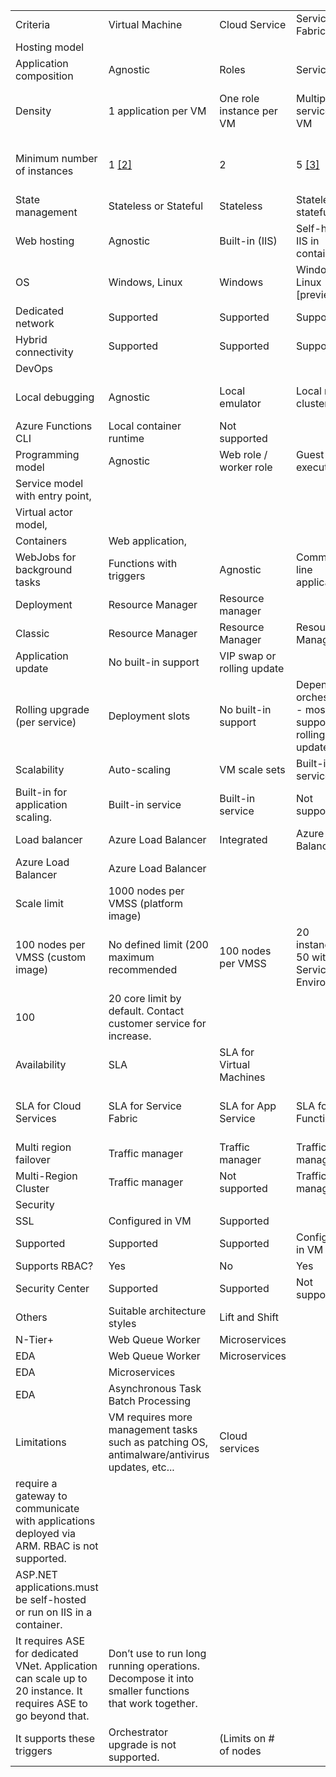 
<table>
<tr><td>Criteria</td><td>Virtual Machine</td><td>Cloud Service</td><td>Service Fabric</td><td>App Service</td><td>Azure Functions</td><td>ACS</td><td>Azure Batch</td></tr></td></tr>
<tr><td colspan="8">Hosting model</td></tr>
<tr><td>Application composition</td><td>Agnostic</td><td>Roles</td><td>Services</td><td>Application</td><td>Function</td><td>Agnostic</td><td>Scheduled jobs </td></tr>
<tr><td>Density</td><td>1 application per VM</td><td>One role instance per VM</td><td>Multiple services per VM</td><td>Multiple apps per instance</td><td>No dedicated instances <a href="#note1">[1]</a></td><td>Multiple containers per VM</td><td>Multiple apps per VM</td></tr>
<tr><td>Minimum number of instances</td><td>1 <a href="#note2">[2]</a></td><td>2</td><td>5 <a href="#note3">[3]</a></td><td>1</td><td>No dedicated instances <a href="#note4">[4]</td><td>3</td><td>1  <a href="#note4">[4]</a></td></tr>
<tr><td>State management</td><td>Stateless or Stateful</td><td>Stateless</td><td>Stateless or stateful</td><td>Stateless</td><td>Stateless</td><td>Stateless or Stateful</td><td>Stateless</td></tr>
<tr><td>Web hosting</td><td>Agnostic</td><td>Built-in (IIS)</td><td>Self-host<br/>IIS in containers</td><td>Built in</td><td>Not applicable</td><td>Agnostic</td><td>None</td></tr>
<tr><td>OS</td><td>Windows, Linux</td><td>Windows</td><td>Windows, Linux [preview]</td><td>Windows, Linux [preview]</td><td>N/A</td><td>Windows, Linux</td><td>Windows, Linux</td></tr>
<tr><td>Dedicated network</td><td>Supported</td><td>Supported</td><td>Supported</td><td>Supported <a href="#note5">[5]</td><td>Not supported</td><td>Supported</td><td>Supported</td></tr>
<tr><td>Hybrid connectivity</td><td>Supported</td><td>Supported</td><td>Supported</td><td>Supported <a href="#note6">[6]</td><td>Not supported</td><td>Supported</td><td>Supported</td></tr>
<tr><td colspan="8">DevOps</td></tr>
<tr><td>Local debugging</td><td>Agnostic</td><td>Local emulator</td><td>Local node cluster</td><td>IIS Express, others[ ] </td></tr>
<tr><td>Azure Functions CLI</td><td>Local container runtime</td><td>Not supported</td></tr>
<tr><td>Programming model</td><td>Agnostic</td><td>Web role / worker role</td><td>Guest executable,</td></tr>
<tr><td>Service model with entry point,</td></tr>
<tr><td>Virtual actor model,</td></tr>
<tr><td>Containers</td><td>Web application,</td></tr>
<tr><td>WebJobs for background tasks</td><td>Functions with triggers</td><td>Agnostic</td><td>Command line application</td></tr>
<tr><td>Deployment</td><td>Resource Manager</td><td>Resource manager</td></tr>
<tr><td>Classic</td><td>Resource Manager</td><td>Resource Manager</td><td>Resource Manager</td><td>Resource Manager</td><td>Resource Manager</td></tr>
<tr><td>Application update</td><td>No built-in support</td><td>VIP swap or rolling update</td></tr>
<tr><td>Rolling upgrade (per service)</td><td>Deployment slots</td><td>No built-in support</td><td>Depends on orchestrator - most support rolling updates</td><td>N/A</td></tr>
<tr><td>Scalability</td><td>Auto-scaling</td><td>VM scale sets</td><td>Built-in service</td><td>VM Scale Sets</td></tr>
<tr><td>Built-in for application scaling.</td><td>Built-in service</td><td>Built-in service</td><td>Not supported</td><td>N/A</td></tr>
<tr><td>Load balancer</td><td>Azure Load Balancer</td><td>Integrated</td><td>Azure Load Balancer</td><td>Integrated</td><td>Integrated</td></tr>
<tr></tr>
<tr><td>Azure Load Balancer</td><td>Azure Load Balancer</td></tr>
<tr><td>Scale limit</td><td>1000 nodes per VMSS (platform image)</td></tr>
<tr><td>100 nodes per VMSS (custom image)</td><td>No defined limit (200 maximum recommended</td><td>100 nodes per VMSS</td><td>20 instances, 50 with App Service Environment</td><td>Infinite[ ] </td></tr>
<tr><td>100</td><td>20 core limit by default. Contact customer service for increase.</td></tr>
<tr><td>Availability</td><td>SLA</td><td>SLA for Virtual Machines</td></tr>
<tr><td>SLA for Cloud Services</td><td>SLA for Service Fabric</td><td>SLA for App Service</td><td>SLA for Functions</td><td>SLA for Azure Container Service</td><td>SLA for Azure Batch</td></tr>
<tr><td>Multi region failover</td><td>Traffic manager</td><td>Traffic manager</td><td>Traffic manager</td></tr>
<tr><td>Multi-Region Cluster</td><td>Traffic manager</td><td>Not supported	</td><td>Traffic manager</td><td>Not Supported</td></tr>
<tr><td>Security</td></tr>
<tr></tr>
<tr><td>SSL</td><td>Configured in VM</td><td>Supported</td></tr>
<tr><td>Supported </td><td>Supported</td><td>Supported</td><td>Configured in VM</td><td>Supported</td></tr>
<tr><td>Supports RBAC?</td><td>Yes</td><td>No</td><td>Yes</td><td>Yes</td><td>Yes</td><td>Yes</td><td>Yes</td></tr>
<tr><td>Security Center</td><td>Supported</td><td>Supported</td><td>Not supported</td><td>Not supported </td><td>Not supported </td><td>Not supported </td><td>Not supported </td></tr>
<tr><td>Others</td><td>Suitable architecture styles</td><td>Lift and Shift</td></tr>
<tr><td>N-Tier+</td><td>Web Queue Worker</td><td>Microservices</td></tr>
<tr><td>EDA</td><td>Web Queue Worker</td><td>Microservices</td></tr>
<tr><td>EDA</td><td>Microservices</td></tr>
<tr><td>EDA</td><td>Asynchronous Task Batch Processing</td></tr>
<tr><td>Limitations</td><td>VM requires more management tasks such as patching OS, antimalware/antivirus updates, etc...</td><td>Cloud services </td></tr>
<tr><td>require a gateway to communicate with applications deployed via ARM. RBAC is not supported. </td></tr>
<tr><td>ASP.NET applications.must be self-hosted or run on IIS in a container.</td></tr>
<tr><td>It requires ASE for dedicated VNet. Application can scale up to 20 instance. It requires ASE to go beyond that. </td><td>Don’t use to run long running operations. Decompose it into smaller functions that work together.</td></tr>
<tr><td>It supports these triggers </td><td>Orchestrator upgrade is not supported.</td><td>(Limits on # of nodes </td></tr>
<tr></tr>
<tr></tr>
<tr></tr>
<tr></tr>
<tr></tr>
</table>